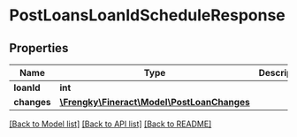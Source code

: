 # PostLoansLoanIdScheduleResponse

## Properties
Name | Type | Description | Notes
------------ | ------------- | ------------- | -------------
**loanId** | **int** |  | [optional] 
**changes** | [**\Frengky\Fineract\Model\PostLoanChanges**](PostLoanChanges.md) |  | [optional] 

[[Back to Model list]](../../README.md#documentation-for-models) [[Back to API list]](../../README.md#documentation-for-api-endpoints) [[Back to README]](../../README.md)

